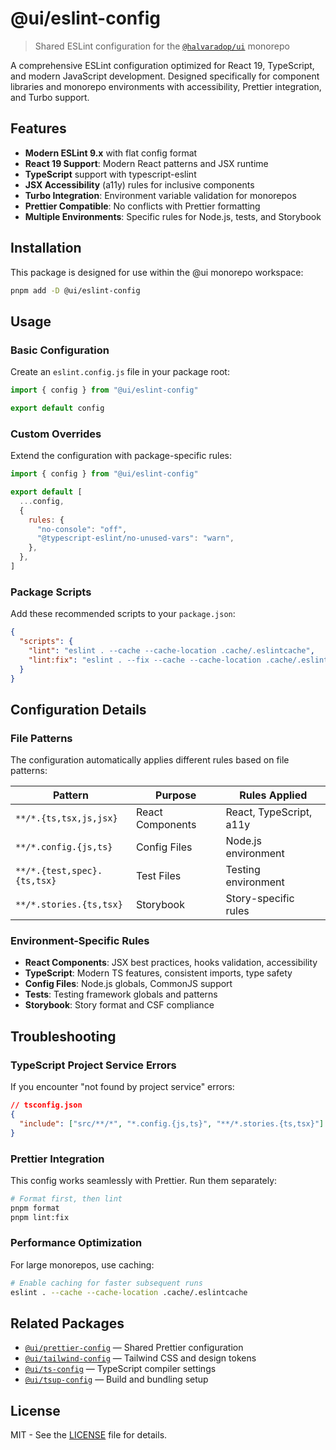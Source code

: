 # @ui/eslint-config

> Shared ESLint configuration for the [`@halvaradop/ui`](https://github.com/halvaradop/ui) monorepo

A comprehensive ESLint configuration optimized for React 19, TypeScript, and modern JavaScript development. Designed specifically for component libraries and monorepo environments with accessibility, Prettier integration, and Turbo support.

## Features

- **Modern ESLint 9.x** with flat config format
- **React 19 Support**: Modern React patterns and JSX runtime
- **TypeScript** support with typescript-eslint
- **JSX Accessibility** (a11y) rules for inclusive components
- **Turbo Integration**: Environment variable validation for monorepos
- **Prettier Compatible**: No conflicts with Prettier formatting
- **Multiple Environments**: Specific rules for Node.js, tests, and Storybook

## Installation

This package is designed for use within the @ui monorepo workspace:

```bash
pnpm add -D @ui/eslint-config
```

## Usage

### Basic Configuration

Create an `eslint.config.js` file in your package root:

```js
import { config } from "@ui/eslint-config"

export default config
```

### Custom Overrides

Extend the configuration with package-specific rules:

```js
import { config } from "@ui/eslint-config"

export default [
  ...config,
  {
    rules: {
      "no-console": "off",
      "@typescript-eslint/no-unused-vars": "warn",
    },
  },
]
```

### Package Scripts

Add these recommended scripts to your `package.json`:

```json
{
  "scripts": {
    "lint": "eslint . --cache --cache-location .cache/.eslintcache",
    "lint:fix": "eslint . --fix --cache --cache-location .cache/.eslintcache"
  }
}
```

## Configuration Details

### File Patterns

The configuration automatically applies different rules based on file patterns:

| Pattern                     | Purpose          | Rules Applied           |
| --------------------------- | ---------------- | ----------------------- |
| `**/*.{ts,tsx,js,jsx}`      | React Components | React, TypeScript, a11y |
| `**/*.config.{js,ts}`       | Config Files     | Node.js environment     |
| `**/*.{test,spec}.{ts,tsx}` | Test Files       | Testing environment     |
| `**/*.stories.{ts,tsx}`     | Storybook        | Story-specific rules    |

### Environment-Specific Rules

- **React Components**: JSX best practices, hooks validation, accessibility
- **TypeScript**: Modern TS features, consistent imports, type safety
- **Config Files**: Node.js globals, CommonJS support
- **Tests**: Testing framework globals and patterns
- **Storybook**: Story format and CSF compliance

## Troubleshooting

### TypeScript Project Service Errors

If you encounter "not found by project service" errors:

```json
// tsconfig.json
{
  "include": ["src/**/*", "*.config.{js,ts}", "**/*.stories.{ts,tsx}"]
}
```

### Prettier Integration

This config works seamlessly with Prettier. Run them separately:

```bash
# Format first, then lint
pnpm format
pnpm lint:fix
```

### Performance Optimization

For large monorepos, use caching:

```bash
# Enable caching for faster subsequent runs
eslint . --cache --cache-location .cache/.eslintcache
```

## Related Packages

- [`@ui/prettier-config`](../prettier-config/) — Shared Prettier configuration
- [`@ui/tailwind-config`](../tailwind-config) — Tailwind CSS and design tokens
- [`@ui/ts-config`](../ts-config) — TypeScript compiler settings
- [`@ui/tsup-config`](../tsup-config) — Build and bundling setup

## License

MIT - See the [LICENSE](../../LICENSE) file for details.
